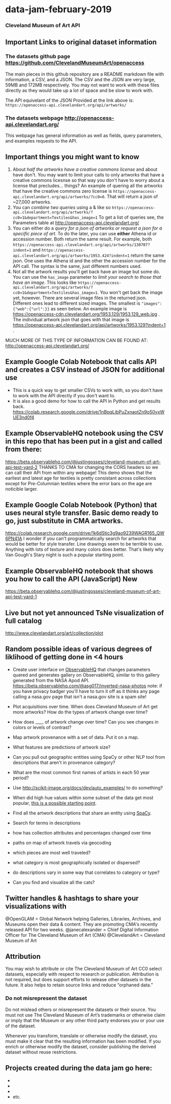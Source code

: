 # data-jam-february-2019
### Cleveland Museum of Art API


## Important Links to original dataset information

### The datasets github page https://github.com/ClevelandMuseumArt/openaccess
The main pieces in this github repository are a README markdown file with information, a CSV, and a JSON. The CSV and the JSON are very large, 59MB and 172MB respectively. You may not want to work with these files directly as they would take up a lot of space and be slow to work with.

The API equivelant of the JSON Provided at the link above is: `https://openaccess-api.clevelandart.org/api/artworks/`

### The datasets webpage http://openaccess-api.clevelandart.org/
This webpage has general information as well as fields, query parameters, and examples requests to the API. 

## Important things you might want to know
1. About _half the artworks have a creative commons license_ and about have don't. You may want to limit your calls to only artworks that have a creative commons licesnse so that way you don't have to worry about a license that precludes... things? An example of quering all the artworks that have the creative commons zero license is `https://openaccess-api.clevelandart.org/api/artworks/?cc0=0`. That will return a json of ~27,000 artworks.
2. You can *combine two queries* using a & like so `https://openaccess-api.clevelandart.org/api/artworks/?cc0=1&department=Textiles&has_image=1` To get a list of queries see, the Parameters table at http://openaccess-api.clevelandart.org/
3. You can either do a *query for a json of artworks or request a json for a specific piece of art*. To do the later, you can use <b>either</b> Athena id or accession number. Both return the same result. For example, both `https://openaccess-api.clevelandart.org/api/artworks/130707?indent=1` and `https://openaccess-api.clevelandart.org/api/artworks/1953.424?indent=1` return the same json. One uses the Athena id and the other the accession number for the API call. The syntax is the same, just different numbers used.
4. Not all the artwork results you'll get back have an image but some do. You can use the `has_image` parameter to *limit your search to those that have an image*. This looks like `https://openaccess-api.clevelandart.org/api/artworks/?cc0=1&department=Textiles&has_image=1`. You won't get back the image yet, however. There are several image files in the returned json. Different ones lead to different sized images. The smallest is `"images":{"web":{"url":`<url you want is here>`}}` as seen below. An example image is https://openaccess-cdn.clevelandart.org/1953.129/1953.129_web.jpg . The individual artwork json that goes with that image is https://openaccess-api.clevelandart.org/api/artworks/1953.129?indent=1 .

MUCH MORE OF THIS TYPE OF INFORMATION CAN BE FOUND AT: http://openaccess-api.clevelandart.org/


## Example Google Colab Notebook that calls API and creates a CSV instead of JSON for additional use
- This is a quick way to get smaller CSVs to work with, so you don't have to work with the API directly if you don't want to.
- It is also a good demo for how to call the API in Python and get results back.
https://colab.research.google.com/drive/1nBpqLjbPuZxnaotZn9o50yxWUE3nd0f4

## Example ObservableHQ notebook using the CSV in this repo that has been put in a gist and called from there:
https://beta.observablehq.com/@justingosses/cleveland-museum-of-art-api-test-yard-2
THANKS TO CMA for changing the CORS headers so we can call their APi from within any webpage! This demo shows that the earliest and latest age for textiles is pretty consistant across collections except for Pre-Columnian textiles where the error bars on the age are noticible larger.

## Example Google Colab Notebook (Python) that uses neural style transfer. Basic demo ready to go, just substitute in CMA artworks. 
https://colab.research.google.com/drive/1k6dStic3g9ao9239WAGR165_QW6PN41A
I wonder if you can't programmatically search for artworks that would be better for style transfer. Line drawings seem to be terrible to use. Anything with lots of texture and many colors does better. That's likely why Van Gough's Stary night is such a popular starting point.

## Example ObservableHQ notebook that shows you how to call the API (JavaScript) New
https://beta.observablehq.com/@justingosses/cleveland-museum-of-art-api-test-yard-1


## Live but not yet announced TsNe visualization of full catalog

http://www.clevelandart.org/art/collection/plot

## Random possible ideas of various degrees of liklihood of getting done in <4 hours
- Create user interface on <a href="https://beta.observablehq.com/">ObservableHQ</a> that changes parameters quered and generates gallery on ObservableHQ, similar to this gallery generated from the NASA Apod API. https://beta.observablehq.com/@asg017/inverted-nasa-photos note: if you have privacy badger you'll have to turn it off as it thinks any page calling a nasa.gov page that isn't a nasa.gov site is a spam site!
- Plot acquisitions over time. When does Cleveland Museum of Art get more artworks? How do the types of artwork change over time? 
- How does ____ of artwork change over time? Can you see changes in colors or levels of contrast?
- Map artwork provenance with a set of data. Put it on a map. 
- What features are predictions of artwork size?
- Can you pull out geographic entities using SpaCy or other NLP tool from descriptions that aren't in provenance category?
- What are the most common first names of artists in each 50 year period?
- Use http://scikit-image.org/docs/dev/auto_examples/ to do something?
- When did high hue values within some subset of the data get most popular, <a href="http://scikit-image.org/docs/dev/auto_examples/color_exposure/plot_rgb_to_hsv.html#sphx-glr-auto-examples-color-exposure-plot-rgb-to-hsv-py">this is a possible starting point</a>.
- Find all the artwork descriptions that share an entity using <a href="https://spacy.io/">SpaCy</a>. 
- Search for terms in descriptions
- how has collection attributes and percentages changed over time
- paths on map of artwork travels via geocoding
- which pieces are most well traveled?
- what category is most geographically isolated or dispersed?
- do descriptions vary in some way that correlates to category or type?

- Can you find and visualize all the cats?

## Twitter handles & hashtags to share your visualizations with
@OpenGLAM = Global Network helping Galleries, Libraries, Archives, and Museums open their data & content. They are promoting CMA's recently released API for two weeks.
@janecalexander = Chief Digital Information Officer for The Cleveland Museum of Art (CMA)
@ClevelandArt = Cleveland Museum of Art

## Attribution 
You may wish to attribute or cite The Cleveland Museum of Art CC0 select datasets, especially with respect to research or publication. Attribution is not required, but does support efforts to release other datasets in the future. It also helps to retain source links and reduce “orphaned data.”  

### Do not misrepresent the dataset
Do not mislead others or misrepresent the datasets or their source. You must not use The Cleveland Museum of Art’s trademarks or otherwise claim or imply that the Museum or any other third party endorses you or your use of the dataset. 

Whenever you transform, translate or otherwise modify the dataset, you must make it clear that the resulting information has been modified. If you enrich or otherwise modify the dataset, consider publishing the derived dataset without reuse restrictions. 

## Projects created during the data jam go here:
-
-
-
- etc.



